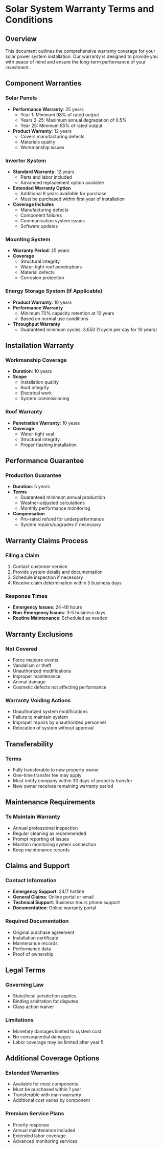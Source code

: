 # Solar System Warranty Terms and Conditions

## Overview
This document outlines the comprehensive warranty coverage for your solar power system installation. Our warranty is designed to provide you with peace of mind and ensure the long-term performance of your investment.

## Component Warranties

### Solar Panels
- **Performance Warranty**: 25 years
  - Year 1: Minimum 98% of rated output
  - Years 2-25: Maximum annual degradation of 0.5%
  - Year 25: Minimum 85% of rated output
- **Product Warranty**: 12 years
  - Covers manufacturing defects
  - Materials quality
  - Workmanship issues

### Inverter System
- **Standard Warranty**: 12 years
  - Parts and labor included
  - Advanced replacement option available
- **Extended Warranty Option**
  - Additional 8 years available for purchase
  - Must be purchased within first year of installation
- **Coverage Includes**
  - Manufacturing defects
  - Component failures
  - Communication system issues
  - Software updates

### Mounting System
- **Warranty Period**: 25 years
- **Coverage**
  - Structural integrity
  - Water-tight roof penetrations
  - Material defects
  - Corrosion protection

### Energy Storage System (If Applicable)
- **Product Warranty**: 10 years
- **Performance Warranty**
  - Minimum 70% capacity retention at 10 years
  - Based on normal use conditions
- **Throughput Warranty**
  - Guaranteed minimum cycles: 3,650 (1 cycle per day for 10 years)

## Installation Warranty

### Workmanship Coverage
- **Duration**: 10 years
- **Scope**
  - Installation quality
  - Roof integrity
  - Electrical work
  - System commissioning

### Roof Warranty
- **Penetration Warranty**: 10 years
- **Coverage**
  - Water-tight seal
  - Structural integrity
  - Proper flashing installation

## Performance Guarantee

### Production Guarantee
- **Duration**: 5 years
- **Terms**
  - Guaranteed minimum annual production
  - Weather-adjusted calculations
  - Monthly performance monitoring
- **Compensation**
  - Pro-rated refund for underperformance
  - System repairs/upgrades if necessary

## Warranty Claims Process

### Filing a Claim
1. Contact customer service
2. Provide system details and documentation
3. Schedule inspection if necessary
4. Receive claim determination within 5 business days

### Response Times
- **Emergency Issues**: 24-48 hours
- **Non-Emergency Issues**: 3-5 business days
- **Routine Maintenance**: Scheduled as needed

## Warranty Exclusions

### Not Covered
- Force majeure events
- Vandalism or theft
- Unauthorized modifications
- Improper maintenance
- Animal damage
- Cosmetic defects not affecting performance

### Warranty Voiding Actions
- Unauthorized system modifications
- Failure to maintain system
- Improper repairs by unauthorized personnel
- Relocation of system without approval

## Transferability

### Terms
- Fully transferable to new property owner
- One-time transfer fee may apply
- Must notify company within 30 days of property transfer
- New owner receives remaining warranty period

## Maintenance Requirements

### To Maintain Warranty
- Annual professional inspection
- Regular cleaning as recommended
- Prompt reporting of issues
- Maintain monitoring system connection
- Keep maintenance records

## Claims and Support

### Contact Information
- **Emergency Support**: 24/7 hotline
- **General Claims**: Online portal or email
- **Technical Support**: Business hours phone support
- **Documentation**: Online warranty portal

### Required Documentation
- Original purchase agreement
- Installation certificate
- Maintenance records
- Performance data
- Proof of ownership

## Legal Terms

### Governing Law
- State/local jurisdiction applies
- Binding arbitration for disputes
- Class action waiver

### Limitations
- Monetary damages limited to system cost
- No consequential damages
- Labor coverage may be limited after year 5

## Additional Coverage Options

### Extended Warranties
- Available for most components
- Must be purchased within 1 year
- Transferable with main warranty
- Additional cost varies by component

### Premium Service Plans
- Priority response
- Annual maintenance included
- Extended labor coverage
- Advanced monitoring services 